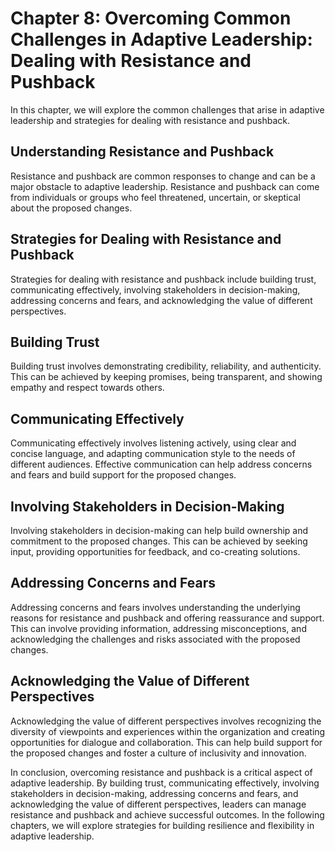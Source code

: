 Chapter 8: Overcoming Common Challenges in Adaptive Leadership: Dealing with Resistance and Pushback
====================================================================================================

In this chapter, we will explore the common challenges that arise in adaptive leadership and strategies for dealing with resistance and pushback.

Understanding Resistance and Pushback
-------------------------------------

Resistance and pushback are common responses to change and can be a major obstacle to adaptive leadership. Resistance and pushback can come from individuals or groups who feel threatened, uncertain, or skeptical about the proposed changes.

Strategies for Dealing with Resistance and Pushback
---------------------------------------------------

Strategies for dealing with resistance and pushback include building trust, communicating effectively, involving stakeholders in decision-making, addressing concerns and fears, and acknowledging the value of different perspectives.

Building Trust
--------------

Building trust involves demonstrating credibility, reliability, and authenticity. This can be achieved by keeping promises, being transparent, and showing empathy and respect towards others.

Communicating Effectively
-------------------------

Communicating effectively involves listening actively, using clear and concise language, and adapting communication style to the needs of different audiences. Effective communication can help address concerns and fears and build support for the proposed changes.

Involving Stakeholders in Decision-Making
-----------------------------------------

Involving stakeholders in decision-making can help build ownership and commitment to the proposed changes. This can be achieved by seeking input, providing opportunities for feedback, and co-creating solutions.

Addressing Concerns and Fears
-----------------------------

Addressing concerns and fears involves understanding the underlying reasons for resistance and pushback and offering reassurance and support. This can involve providing information, addressing misconceptions, and acknowledging the challenges and risks associated with the proposed changes.

Acknowledging the Value of Different Perspectives
-------------------------------------------------

Acknowledging the value of different perspectives involves recognizing the diversity of viewpoints and experiences within the organization and creating opportunities for dialogue and collaboration. This can help build support for the proposed changes and foster a culture of inclusivity and innovation.

In conclusion, overcoming resistance and pushback is a critical aspect of adaptive leadership. By building trust, communicating effectively, involving stakeholders in decision-making, addressing concerns and fears, and acknowledging the value of different perspectives, leaders can manage resistance and pushback and achieve successful outcomes. In the following chapters, we will explore strategies for building resilience and flexibility in adaptive leadership.
